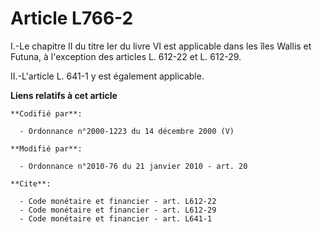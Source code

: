 # Article L766-2

I.-Le chapitre II du titre Ier du livre VI est applicable dans les îles Wallis et Futuna, à l'exception des articles L.
612-22 et L. 612-29. 

II.-L'article L. 641-1 y est également applicable.

**Liens relatifs à cet article**

	**Codifié par**:

	  - Ordonnance n°2000-1223 du 14 décembre 2000 (V)

	**Modifié par**:

	  - Ordonnance n°2010-76 du 21 janvier 2010 - art. 20

	**Cite**:

	  - Code monétaire et financier - art. L612-22
	  - Code monétaire et financier - art. L612-29
	  - Code monétaire et financier - art. L641-1

